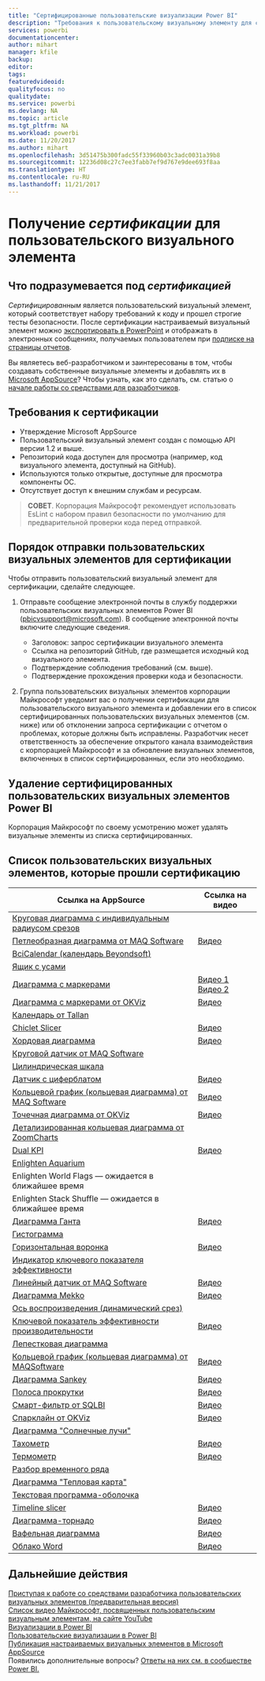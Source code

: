 ```yaml
---
title: "Сертифицированные пользовательские визуализации Power BI"
description: "Требования к пользовательскому визуальному элементу для сертификации и процедура его отправки. А также список уже сертифицированных пользовательских визуальных элементов."
services: powerbi
documentationcenter: 
author: mihart
manager: kfile
backup: 
editor: 
tags: 
featuredvideoid: 
qualityfocus: no
qualitydate: 
ms.service: powerbi
ms.devlang: NA
ms.topic: article
ms.tgt_pltfrm: NA
ms.workload: powerbi
ms.date: 11/20/2017
ms.author: mihart
ms.openlocfilehash: 3d51475b300fadc55f33960b03c3adc0031a39b8
ms.sourcegitcommit: 12236d08c27c7ee3fabb7ef9d767e9dee693f8aa
ms.translationtype: HT
ms.contentlocale: ru-RU
ms.lasthandoff: 11/21/2017
---
```

# <a name="getting-a-custom-visual-certified"></a>Получение *сертификации* для пользовательского визуального элемента
## <a name="what-is-meant-by-certified"></a>Что подразумевается под *сертификацией*
*Сертифицированным* является пользовательский визуальный элемент, который соответствует набору требований к коду и прошел строгие тесты безопасности.  После сертификации настраиваемый визуальный элемент можно [экспортировать в PowerPoint](service-publish-to-powerpoint.md) и отображать в электронных сообщениях, получаемых пользователем при [подписке на страницы отчетов](service-report-subscribe.md).

Вы являетесь веб-разработчиком и заинтересованы в том, чтобы создавать собственные визуальные элементы и добавлять их в [Microsoft AppSource](https://appsource.microsoft.com)? Чтобы узнать, как это сделать, см. статью о [начале работы со средствами для разработчиков](service-custom-visuals-getting-started-with-developer-tools.md).


## <a name="certification-requirements"></a>Требования к сертификации
* Утверждение Microsoft AppSource    
* Пользовательский визуальный элемент создан с помощью API версии 1.2 и выше.    
* Репозиторий кода доступен для просмотра (например, код визуального элемента, доступный на GitHub).    
* Используются только открытые, доступные для просмотра компоненты ОС.    
* Отсутствует доступ к внешним службам и ресурсам.    

> **СОВЕТ**. Корпорация Майкрософт рекомендует использовать EsLint с набором правил безопасности по умолчанию для предварительной проверки кода перед отправкой.
> 
> 

## <a name="process-for-submitting-a-custom-visual-for-certification"></a>Порядок отправки пользовательских визуальных элементов для сертификации
Чтобы отправить пользовательский визуальный элемент для сертификации, сделайте следующее.

1. Отправьте сообщение электронной почты в службу поддержки пользовательских визуальных элементов Power BI (pbicvsupport@microsoft.com). В сообщение электронной почты включите следующие сведения.    
   
   * Заголовок: запрос сертификации визуального элемента    
   * Ссылка на репозиторий GitHub, где размещается исходный код визуального элемента.    
   * Подтверждение соблюдения требований (см. выше).    
   * Подтверждение прохождения проверки кода и безопасности.    
2. Группа пользовательских визуальных элементов корпорации Майкрософт уведомит вас о получении сертификации для пользовательского визуального элемента и добавлении его в список сертифицированных пользовательских визуальных элементов (см. ниже) или об отклонении запроса сертификации с отчетом о проблемах, которые должны быть исправлены. Разработчик несет ответственность за обеспечение открытого канала взаимодействия с корпорацией Майкрософт и за обновление визуальных элементов, включенных в список сертифицированных, если это необходимо.

## <a name="removal-of-power-bi-certified-custom-visuals"></a>Удаление сертифицированных пользовательских визуальных элементов Power BI
Корпорация Майкрософт по своему усмотрению может удалять визуальные элементы из списка сертифицированных.  

## <a name="list-of-custom-visuals-that-have-been-certified"></a>Список пользовательских визуальных элементов, которые прошли сертификацию
| Ссылка на AppSource | Ссылка на видео |
| --- | --- |
| [Круговая диаграмма с индивидуальным радиусом срезов](https://appsource.microsoft.com/product/power-bi-visuals/WA104380759?src=office&tab=Overview) | |
| [Петлеобразная диаграмма от MAQ Software](https://appsource.microsoft.com/product/power-bi-visuals/WA104380838?src=office&tab=Overview) |[Видео](https://youtu.be/So5xKMSpVJI) |
| [BciCalendar (календарь Beyondsoft)](https://appsource.microsoft.com/en-us/product/power-bi-visuals/WA104381096?src=office&tab=Overview)  | |
| [Ящик с усами](https://appsource.microsoft.com/product/power-bi-visuals/WA104380831?src=office&tab=Overview) | |
| [Диаграмма с маркерами](https://store.office.com/app.aspx?assetid=WA104380755) |[Видео 1](https://youtu.be/AOlsFYkfkcw)   [Видео 2](https://youtu.be/AQvd2FhRyCI) |
| [Диаграмма с маркерами от OKViz](https://store.office.com/bullet-chart-by-okviz-WA104380953.aspx) |[Видео](https://youtu.be/mtvUNl9bMjA) |
| [Календарь от Tallan](https://appsource.microsoft.com/product/power-bi-visuals/WA104381146?src=office&tab=Overview) | |
| [Chiclet Slicer](https://store.office.com/chiclet-slicer-WA104380756.aspx) |[Видео](https://youtu.be/iYOkJ1APueY) |
| [Хордовая диаграмма](https://appsource.microsoft.com/product/power-bi-visuals/WA104380761?src=office&tab=Overview) |[Видео](https://youtu.be/AQvd2FhRyCI) |
| [Круговой датчик от MAQ Software](https://appsource.microsoft.com/product/power-bi-visuals/WA104380837?tab=Overview) | |
| [Цилиндрическая шкала](https://appsource.microsoft.com/product/power-bi-visuals/WA104380874) | |
| [Датчик с циферблатом](https://appsource.microsoft.com/product/power-bi-visuals/WA104381184) |[Видео](https://youtu.be/AOlsFYkfkcw) |
| [Кольцевой график (кольцевая диаграмма) от MAQ Software](https://appsource.microsoft.com/product/power-bi-visuals/WA104380824?tab=Overview) |[Видео](https://youtu.be/pDToHDFHnq8) |
| [Точечная диаграмма от OKViz](https://appsource.microsoft.com/product/power-bi-visuals/WA104381101?src=office&tab=Overview) |[Видео](https://youtu.be/4lskRgcpFJY) |
| [Детализированная кольцевая диаграмма от ZoomCharts](https://appsource.microsoft.com/product/power-bi-visuals/WA104380858) | |
| [Dual KPI](https://store.office.com/dual-kpi-WA104380774.aspx) |[Видео](https://youtu.be/821o0-eVBXo?list=PL1N57mwBHtN1vIjfvuBIzZllrmKo-Vz6x) |
| [Enlighten Aquarium](https://appsource.microsoft.com/product/power-bi-visuals/WA104381112?src=office&tab=Overview) | |
| Enlighten World Flags — ожидается в ближайшее время | |
| Enlighten Stack Shuffle — ожидается в ближайшее время | |
| [Диаграмма Ганта](https://store.office.com/gantt-WA104380765.aspx) |[Видео](https://youtu.be/qJ7s_KrGiUU) |
| [Гистограмма](https://store.office.com/histogram-chart-WA104380776.aspx) | |
| [Горизонтальная воронка](https://appsource.microsoft.com/product/power-bi-visuals/WA104380846) |[Видео](https://youtu.be/SudZei68PPo) |
| [Индикатор ключевого показателя эффективности](https://store.office.com/kpi-indicator-WA104380832.aspx) | |
| [Линейный датчик от MAQ Software](https://appsource.microsoft.com/product/power-bi-visuals/WA104380821?src=office&tab=Overview) |[Видео](https://youtu.be/AOlsFYkfkcw) |
| [Диаграмма Mekko](https://appsource.microsoft.com/product/power-bi-visuals/WA104380785?src=office&tab=Overview)  | [Видео](https://youtu.be/90FLCKpgicA)|
| [Ось воспроизведения (динамический срез)](https://store.office.com/play-axis-dynamic-slicer-WA104380981.aspx) | |
| [Ключевой показатель эффективности производительности](https://appsource.microsoft.com/product/power-bi-visuals/WA104381083) |[Видео](https://youtu.be/IvfIP3E6-1Q) |
| [Лепестковая диаграмма](https://store.office.com/radar-chart-WA104380771.aspx) | |
| [Кольцевой график (кольцевая диаграмма) от MAQSoftware](https://appsource.microsoft.com/en-us/product/power-bi-visuals/WA104380824?src=office&tab=Overview) | [Видео](https://youtu.be/pDToHDFHnq8)|
| [Диаграмма Sankey](https://store.office.com/app.aspx?assetid=WA104380777.aspx) |[Видео](https://youtu.be/WWP9wVUHGaA) |
| [Полоса прокрутки](https://store.office.com/scroller-WA104381018.aspx) |[Видео](https://youtu.be/uhRFQF2cGSY) |
| [Смарт-фильтр от SQLBI](https://store.office.com/smart-filter-by-okviz-WA104380859.aspx) |[Видео](https://youtu.be/gcJsDDRQq28) |
| [Спарклайн от OKViz](https://appsource.microsoft.com/product/power-bi-visuals/WA104380910?src=office&tab=Overview) |[Видео](https://youtu.be/0m3Vnvso9tY) |
| [Диаграмма "Солнечные лучи"](https://appsource.microsoft.com/product/power-bi-visuals/WA104380767?src=office&tab=Overview) | |
| [Тахометр](https://store.office.com/tachometer-WA104380937.aspx?) |[Видео](https://www.youtube.com/watch?v=C3OXdETbS9o) |
| [Термометр](https://appsource.microsoft.com/product/power-bi-visuals/WA104380847?src=office&tab=Overview) | [Видео](https://youtu.be/SPX9mgrAdBc)|
| [Разбор временного ряда](https://appsource.microsoft.com/product/power-bi-visuals/WA104380897) | |
| [Диаграмма "Тепловая карта"](https://store.office.com/table-heatmap-WA104380818.aspx) | |
| [Текстовая программа-оболочка](https://appsource.microsoft.com/product/power-bi-visuals/WA104380826) | |
| [Timeline slicer](https://store.office.com/timeline-slicer-WA104380786.aspx) |[Видео](https://youtu.be/ozMtZ4_NZ10) |
| [Диаграмма-торнадо](https://store.office.com/tornado-chart-WA104380768.aspx) |[Видео](https://youtu.be/AQvd2FhRyCI) |
| [Вафельная диаграмма](https://appsource.microsoft.com/product/power-bi-visuals/WA104381049?src=office&tab=Overview) |[Видео](https://youtu.be/1vRqYUsm3Vk) |
| [Облако Word](https://store.office.com/word-cloud-WA104380752.aspx?) |[Видео](https://www.youtube.com/watch?v=AblTenl9fqo) |

## <a name="next-steps"></a>Дальнейшие действия
[Приступая к работе со средствами разработчика пользовательских визуальных элементов (предварительная версия)](service-custom-visuals-getting-started-with-developer-tools.md)      
[Список видео Майкрософт, посвященных пользовательским визуальным элементам, на сайте YouTube](https://www.youtube.com/playlist?list=PL1N57mwBHtN1vIjfvuBIzZllrmKo-Vz6x)  
[Визуализации в Power BI](power-bi-report-visualizations.md)  
[Пользовательские визуализации в Power BI](power-bi-custom-visuals.md)  
[Публикация настраиваемых визуальных элементов в Microsoft AppSource](developer/office-store.md)  
Появились дополнительные вопросы? [Ответы на них см. в сообществе Power BI.](http://community.powerbi.com/)

